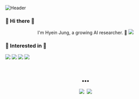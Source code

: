 ![Header](https://capsule-render.vercel.app/api?type=slice&height=160&text=Jung%20Hyein&desc=AI%20research%20engineer&descAlign=81&descAlignY=55&animation=fadeIn&fontColor=3D3D3D&fontSize=40&fontAlign=80&fontAlignY=30&color=FFFF65)

<h3> 👋 Hi there 👋 </h3>

<p align="center">
I'm Hyein Jung, a growing AI researcher. 🌱 
<a href="https://hits.seeyoufarm.com"><img src="https://hits.seeyoufarm.com/api/count/incr/badge.svg?url=https%3A%2F%2Fgithub.com%2FHyen4110%2Fhit-counter&count_bg=%2326695F&title_bg=%23E2E07A&icon=&icon_color=%23E7E7E7&title=hits&edge_flat=true"/></a>
<br>
  <h3 >🌈 Interested in 🌈</h3> 
<p >
  <img src="https://img.shields.io/badge/-NLP-orange"/>
  <img src="https://img.shields.io/badge/-Emotion Detection-red"/>
  <img src="https://img.shields.io/badge/-Speech Recognition-blue"/>
  <img src="https://img.shields.io/badge/-contrastive learning-black"/>&nbsp
</p>
<br>
<!-- </p>
<h3>📚 Technology Stack 📚</h3>

<p >
  <img src="https://img.shields.io/badge/Python-3766AB?style=flat-square&logo=Python&logoColor=white"/></a>
  <img src="https://img.shields.io/badge/Pytorch-EE4C2C?style=flat-square&logo=Pytorch&logoColor=white"/></a>
  <img src="https://img.shields.io/badge/MySQL-4479A1?style=flat-square&logo=MySQL&logoColor=white"/></a>
</p> -->

<h3 align="center">•••</h3>

<p align="center">
  <a href="https://hyen4110.tistory.com/"><img src="https://img.shields.io/badge/Tech%20Blog-262626?style=flat-square&logo=D-Wave Systems&logoColor=white&link=https://hyen4110.tistory.com/"/></a>&nbsp
  <a href="mailto:heianjung@gmail.com"><img src="https://img.shields.io/badge/Gmail-d14836?style=flat-square&logo=Gmail&logoColor=white&link=mailto:heianjung@gmail.com"></a>
  
</p
  
 
<!-- ![Footer](https://capsule-render.vercel.app/api?type=slice&height=160&animation=fadeIn&fontColor=FFFF8F&fontSize=40&fontAlign=80&fontAlignY=30&color=FFFF65&section=footer) -->
  

